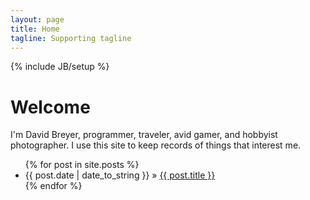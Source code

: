 ```yaml
---
layout: page
title: Home
tagline: Supporting tagline
---
```

{% include JB/setup %}

<h1 class="emphnext">Welcome</h1>

I'm David Breyer, programmer, traveler, avid gamer, and hobbyist photographer. I 
use this site to keep records of things that interest me.

<ul class="posts">
  {% for post in site.posts %}
    <li><span>{{ post.date | date_to_string }}</span> &raquo; <a href="{{ BASE_PATH }}{{ post.url }}">{{ post.title }}</a></li>
  {% endfor %}
</ul>


